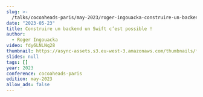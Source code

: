 ```yaml
---
slug: >-
  /talks/cocoaheads-paris/may-2023/roger-ingouacka-construire-un-backend-un-swift-cest-possible
date: "2023-05-23"
title: Construire un backend un Swift c’est possible !
author:
  - Roger Ingouacka
video: fdy6LNLNq28
thumbnail: https://async-assets.s3.eu-west-3.amazonaws.com/thumbnails/fdy6LNLNq28.jpg
slides: null
tags: []
year: 2023
conference: cocoaheads-paris
edition: may-2023
allow_ads: false
---
```

